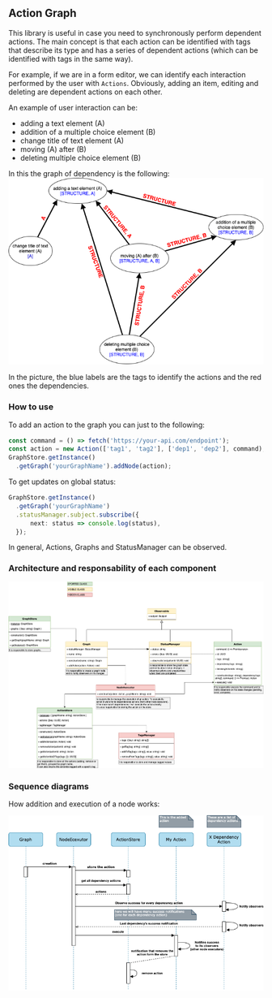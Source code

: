 ## Action Graph

This library is useful in case you need to synchronously perform dependent actions.
The main concept is that each action can be identified with tags that describe its type and has a series of dependent actions (which can be identified with tags in the same way).

For example, if we are in a form editor, we can identify each interaction performed by the user with `Actions`. Obviously, adding an item, editing and deleting are dependent actions on each other.

An example of user interaction can be:
- adding a text element (A)
- addition of a multiple choice element (B)
- change title of text element (A)
- moving (A) after (B)
- deleting multiple choice element (B)

In this the graph of dependency is the following:
![graph example](./documentationAssets/GraphExample.png)

In the picture, the blue labels are the tags to identify the actions and the red ones the dependencies.

### How to use

To add an action to the graph you can just to the following:
```ts
const command = () => fetch('https://your-api.com/endpoint');
const action = new Action(['tag1', 'tag2'], ['dep1', 'dep2'], command);
GraphStore.getInstance()
  .getGraph('yourGraphName').addNode(action);
```
To get updates on global status:
```ts
GraphStore.getInstance()
  .getGraph('yourGraphName')
  .statusManager.subject.subscribe({
      next: status => console.log(status),
  });
```
In general, Actions, Graphs and StatusManager can be observed.

### Architecture and responsability of each component

![class diagram](./documentationAssets/ClassDiagram.png)

### Sequence diagrams

How addition and execution of a node works:

![class diagram](./documentationAssets/AddAction.png)